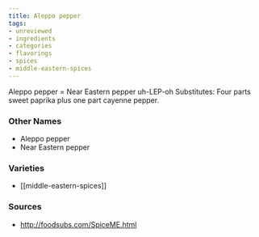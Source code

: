 ```yaml
---
title: Aleppo pepper
tags:
- unreviewed
- ingredients
- categories
- flavorings
- spices
- middle-eastern-spices
---
```

Aleppo pepper = Near Eastern pepper uh-LEP-oh Substitutes: Four parts sweet paprika plus one part cayenne pepper.

### Other Names

* Aleppo pepper
* Near Eastern pepper

### Varieties

* [[middle-eastern-spices]]

### Sources
* http://foodsubs.com/SpiceME.html
